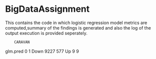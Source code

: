 # BigDataAssignment
This contains the code in which logistic regression model metrics are computed,summary of the findings is generated
and also the log of the output execution is provided seperately.

        CARAVAN
glm.pred    0    1
    Down 9227  577
    Up      9    9
